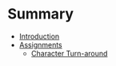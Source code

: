# Summary

* [Introduction](README.md)
* [Assignments](topics.md)
  * [Character Turn-around](topics/digital-painting.md)

